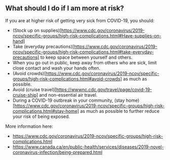 ## What should I do if I am more at risk?

If you are at higher risk of getting very sick from COVID-19, you should:

- (Stock up on supplies)[https://www.cdc.gov/coronavirus/2019-ncov/specific-groups/high-risk-complications.html#Have-supplies-on-hand]
- Take (everyday precautions)[https://www.cdc.gov/coronavirus/2019-ncov/specific-groups/high-risk-complications.html#take-everyday-precautions] to keep space between yourself and others.
- When you go out in public, keep away from others who are sick, limit close contact and wash your hands often.
- (Avoid crowds)[https://www.cdc.gov/coronavirus/2019-ncov/specific-groups/high-risk-complications.html#avoid-crowds] as much as possible.
- Avoid (cruise travel)[https://wwwnc.cdc.gov/travel/page/covid-19-cruise-ship] and non-essential air travel.
- During a COVID-19 outbreak in your community, (stay home)[https://www.cdc.gov/coronavirus/2019-ncov/specific-groups/high-risk-complications.html#stay-home] as much as possible to further reduce your risk of being exposed.

More information here:

- https://www.cdc.gov/coronavirus/2019-ncov/specific-groups/high-risk-complications.html
- https://www.canada.ca/en/public-health/services/diseases/2019-novel-coronavirus-infection/being-prepared.html
